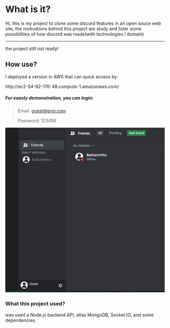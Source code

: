 <h1>What is it?</h1>
<p>Hi, this is my project to clone some discord features in an open souce web site, the motivations behind this project are study and lister some possibilities of how discord was made(with technologies i domain)</p>
<p></p>
<hr>
<span>the project still not ready!<span>
<h2>How use?</h2>
<p>I deployed a version in AWS that can quick access by:</p>
<p>http://ec2-54-92-176-48.compute-1.amazonaws.com/</p>
<h5>For easely demonstration, you can login:</h5>
  
> Email: guest@proj.com
> 
> Password: 123456

<img src="https://github.com/sheiely/clone-discord-project/blob/main/client/public/images/Captura%20de%20tela%202024-01-17%20231229.png">

<h3>What this project used?</h3>
<p>was used a Node.js backend API, atlas MongoDB, Socket.IO, and some dependencies.</p>
